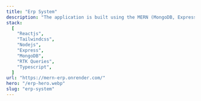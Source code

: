 ```yaml
---
title: "Erp System"
description: "The application is built using the MERN (MongoDB, Express, React, and Node.js) stack, which is a popular choice for modern web development. The system is designed to streamline the operations of the college, including student registration, course management, student performance tracking, and staff management. The application provides a user-friendly interface that enables administrators, teachers, and students to easily access the information they need.Overall, MERN College Management System is a powerful tool that can help colleges to efficiently manage their operations and make informed decisions."
stack:
  [
    "Reactjs",
    "Tailwindcss",
    "Nodejs",
    "Express",
    "MongoDB",
    "RTK Queries",
    "Typescript",
  ]
url: "https://mern-erp.onrender.com/"
hero: "/erp-hero.webp"
slug: "erp-system"
---
```


